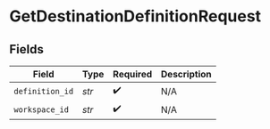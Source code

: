 # GetDestinationDefinitionRequest


## Fields

| Field              | Type               | Required           | Description        |
| ------------------ | ------------------ | ------------------ | ------------------ |
| `definition_id`    | *str*              | :heavy_check_mark: | N/A                |
| `workspace_id`     | *str*              | :heavy_check_mark: | N/A                |